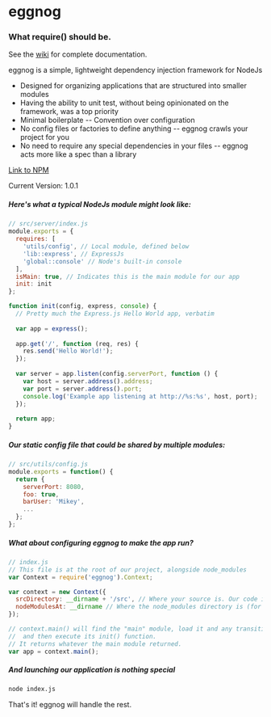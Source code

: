 # eggnog
### What require() should be.

See the [wiki](https://github.com/MikeyBurkman/eggnog/wiki) for complete documentation.

eggnog is a simple, lightweight dependency injection framework for NodeJs
- Designed for organizing applications that are structured into smaller modules
- Having the ability to unit test, without being opinionated on the framework, was a top priority 
- Minimal boilerplate -- Convention over configuration
- No config files or factories to define anything -- eggnog crawls your project for you
- No need to require any special dependencies in your files -- eggnog acts more like a spec than a library

[Link to NPM](https://www.npmjs.com/package/eggnog)

Current Version: 1.0.1

##### Here's what a typical NodeJs module might look like:
```js
// src/server/index.js
module.exports = {
  requires: [
    'utils/config', // Local module, defined below
    'lib::express', // ExpressJs
    'global::console' // Node's built-in console
  ],
  isMain: true, // Indicates this is the main module for our app
  init: init
};

function init(config, express, console) {
  // Pretty much the Express.js Hello World app, verbatim
  
  var app = express();
  
  app.get('/', function (req, res) {
    res.send('Hello World!');
  });
  
  var server = app.listen(config.serverPort, function () {
    var host = server.address().address;
    var port = server.address().port;
    console.log('Example app listening at http://%s:%s', host, port);
  });
  
  return app;
}
```

##### Our static config file that could be shared by multiple modules:
```js
// src/utils/config.js
module.exports = function() {
  return {
    serverPort: 8080,
    foo: true,
    barUser: 'Mikey',
    ...
  };
};
```

##### What about configuring eggnog to make the app run?
```js
// index.js
// This file is at the root of our project, alongside node_modules
var Context = require('eggnog').Context;

var context = new Context({
  srcDirectory: __dirname + '/src', // Where your source is. Our code is all in src/
  nodeModulesAt: __dirname // Where the node_modules directory is (for requiring external libraries)
});

// context.main() will find the "main" module, load it and any transitive dependencies, 
//  and then execute its init() function.
// It returns whatever the main module returned.
var app = context.main();
```

##### And launching our application is nothing special
```sh
node index.js
```

That's it! eggnog will handle the rest.

